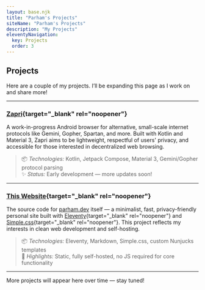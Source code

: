 ```yaml
---
layout: base.njk
title: "Parham's Projects"
siteName: "Parham's Projects"
description: "My Projects"
eleventyNavigation:
  key: Projects
  order: 3
---
```


## Projects

Here are a couple of my projects. I’ll be expanding this page as I work on and share more!

---

### [Zapri](https://github.com/parhammhd/zapri){target="_blank" rel="noopener"}

A work-in-progress Android browser for alternative, small-scale internet protocols like Gemini, Gopher, Spartan, and more. Built with Kotlin and Material 3, Zapri aims to be lightweight, respectful of users' privacy, and accessible for those interested in decentralized web browsing.

> 📦 *Technologies:* Kotlin, Jetpack Compose, Material 3, Gemini/Gopher protocol parsing  
> ✨ *Status:* Early development — more updates soon!

---

### [This Website](https://github.com/parhammhd/my-website){target="_blank" rel="noopener"}

The source code for [parham.dev](https://parham.dev) itself — a minimalist, fast, privacy-friendly personal site built with [Eleventy](https://11ty.dev){target="_blank" rel="noopener"} and [Simple.css](https://simplecss.org/){target="_blank" rel="noopener"}. This project reflects my interests in clean web development and self-hosting.

> 📦 *Technologies:* Eleventy, Markdown, Simple.css, custom Nunjucks templates  
> 📌 *Highlights:* Static, fully self-hosted, no JS required for core functionality

---

More projects will appear here over time — stay tuned!
